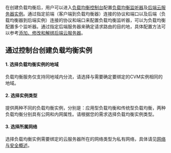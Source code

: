 在创建负载均衡后，用户可以进入[负载均衡控制台](http://console.tcecqpoc.fsphere.cn/loadbalance)配置[负载均衡监听器](/doc/product/214/6151)及[后端云服务器实例](/doc/product/214/6095)。通过指定前端（客户端到负载均衡器）连接的协议和端口以及后端（负载均衡器到后端实例）连接的协议和端口来配置负载均衡监听器，可以为负载均衡配置多个监听器。通过指定后端服务器来确定请求路由的目的地，具体配置方法可以参考[添加、修改和解绑后端云服务器](/doc/product/214/6156)。

## 通过控制台创建负载均衡实例

#### 1. 选择负载均衡实例的地域
负载均衡服务仅支持同地域内分流，请选择与需要确定要绑定的CVM实例相同的地域。
#### 2. 选择实例类型
提供两种不同的负载均衡实例，分别是：应用型负载均衡和传统型负载均衡，两种负载均衡分别具有公网和内网属性。请根据您的需求选择负载均衡实例类型。
#### 3. 选择所属网络
选择负载均衡实例需要绑定的云服务器所在的网络类型为私有网络，具体请见[网络与安全概述](/doc/product/213/5220)。




